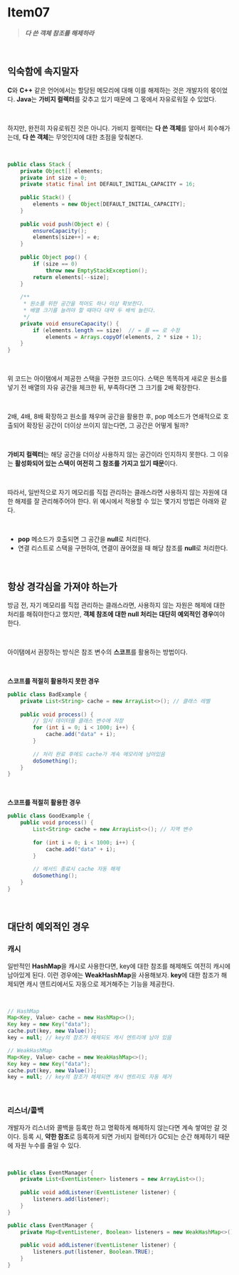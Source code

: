 # Item07

> ***다 쓴 객체 참조를 해제하라***

<br>

## 익숙함에 속지말자

 **C**와 **C++** 같은 언어에서는 할당된 메모리에 대해 이를 해제하는 것은 개발자의 몫이었다. **Java**는 **가비지 컬렉터**를 갖추고 있기 때문에 그 몫에서 자유로워질 수 있었다.

 <br>

 하지만, 완전히 자유로워진 것은 아니다. 가비지 컬렉터는 **다 쓴 객체**를 알아서 회수해가는데, **다 쓴 객체**는 무엇인지에 대한 초점을 맞춰본다.

<br>

```java
public class Stack {
    private Object[] elements;
    private int size = 0;
    private static final int DEFAULT_INITIAL_CAPACITY = 16;
    
    public Stack() {
        elements = new Object[DEFAULT_INITIAL_CAPACITY];
    }
    
    public void push(Object e) {
        ensureCapacity();
        elements[size++] = e;
    }
    
    public Object pop() {
        if (size == 0)  
            throw new EmptyStackException();
        return elements[--size];
    }
    
    /**
     * 원소를 위한 공간을 적어도 하나 이상 확보한다.
     * 배열 크기를 늘려야 할 때마다 대략 두 배씩 늘린다.
     */
    private void ensureCapacity() {
        if (elements.length == size)  // = 를 == 로 수정
            elements = Arrays.copyOf(elements, 2 * size + 1);
    }
}
```

<br>

 위 코드는 아이탬에서 제공한 스택을 구현한 코드이다. 스택은 똑똑하게 새로운 원소를 넣기 전 배열의 자유 공간을 체크한 뒤, 부족하다면 그 크기를 2배 확장한다. 

 <br>

 2배, 4배, 8배 확장하고 원소를 채우며 공간을 활용한 후, pop 메소드가 연쇄적으로 호출되어 확장된 공간이 더이상 쓰이지 않는다면, 그 공간은 어떻게 될까?

 <br>

 **가비지 컬렉터**는 해당 공간을 더이상 사용하지 않는 공간이라 인지하지 못한다. 그 이유는 **활성화되어 있는 스택이 여전히 그 참조를 가지고 있기 때문**이다. 

 <br>

따라서, 일반적으로 자기 메모리를 직접 관리하는 클래스라면 사용하지 않는 자원에 대한 해제를 잘 관리해주어야 한다. 위 예시에서 적용할 수 있는 몇가지 방법은 아래와 같다.

<br>

- **pop** 메소드가 호출되면 그 공간을 **null**로 처리한다.
- 연결 리스트로 스택을 구현하여, 연결이 끊어졌을 때 해당 참조를 **null**로 처리한다.

<br>

## 항상 경각심을 가져야 하는가

 방금 전, 자기 메모리를 직접 관리하는 클래스라면, 사용하지 않는 자원은 해제에 대한 처리를 해줘야한다고 했지만, **객체 참조에 대한 null 처리는 대단히 예외적인 경우**여야 한다. 

 <br>

아이탬에서 권장하는 방식은 참조 변수의 **스코프**를 활용하는 방법이다.

<br>

**스코프를 적절히 활용하지 못한 경우**

```java
public class BadExample {
    private List<String> cache = new ArrayList<>(); // 클래스 레벨
    
    public void process() {
        // 임시 데이터를 클래스 변수에 저장
        for (int i = 0; i < 1000; i++) {
            cache.add("data" + i);
        }
        
        // 처리 완료 후에도 cache가 계속 메모리에 남아있음
        doSomething();
    }
}
```

<br>

**스코프를 적절히 활용한 경우**

```java
public class GoodExample {
    public void process() {
        List<String> cache = new ArrayList<>(); // 지역 변수
        
        for (int i = 0; i < 1000; i++) {
            cache.add("data" + i);
        }
        
        // 메서드 종료시 cache 자동 해제
        doSomething();
    }
}
```

<br>

## 대단히 예외적인 경우

### 캐시

일반적인 **HashMap**을 캐시로 사용한다면, key에 대한 참조를 해제해도 여전히 캐시에 남아있게 된다. 이런 경우에는 **WeakHashMap**을 사용해보자. **key**에 대한 참조가 해제되면 캐시 앤트리에서도 자동으로 제거해주는 기능을 제공한다.

<br>

```java
// HashMap
Map<Key, Value> cache = new HashMap<>();
Key key = new Key("data");
cache.put(key, new Value());
key = null; // key의 참조가 해제되도 캐시 엔트리에 남아 있음

// WeakHashMap
Map<Key, Value> cache = new WeakHashMap<>();
Key key = new Key("data");
cache.put(key, new Value());
key = null; // key의 참조가 해제되면 캐시 엔트리도 자동 제거
```
<br>

### 리스너/콜백

개발자가 리스너와 콜백을 등록만 하고 명확하게 해제하지 않는다면 계속 쌓여만 갈 것이다. 등록 시, **약한 참조**로 등록하게 되면 가비지 컬렉터가 GC되는 순간 해제하기 때문에 자원 누수를 줄일 수 있다.

<br>

```java
public class EventManager {
    private List<EventListener> listeners = new ArrayList<>();
    
    public void addListener(EventListener listener) {
        listeners.add(listener);
    }
}

public class EventManager {
    private Map<EventListener, Boolean> listeners = new WeakHashMap<>();
    
    public void addListener(EventListener listener) {
        listeners.put(listener, Boolean.TRUE);
    }
}
```
